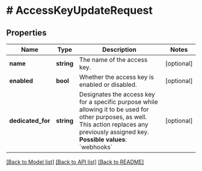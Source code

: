 # # AccessKeyUpdateRequest

## Properties

Name | Type | Description | Notes
------------ | ------------- | ------------- | -------------
**name** | **string** | The name of the access key. | [optional]
**enabled** | **bool** | Whether the access key is enabled or disabled. | [optional]
**dedicated_for** | **string** | Designates the access key for a specific purpose while allowing it to be used for other purposes, as well.  This action replaces any previously assigned key. **Possible values**: &#x60;webhooks&#x60; | [optional]

[[Back to Model list]](../../README.md#models) [[Back to API list]](../../README.md#endpoints) [[Back to README]](../../README.md)
